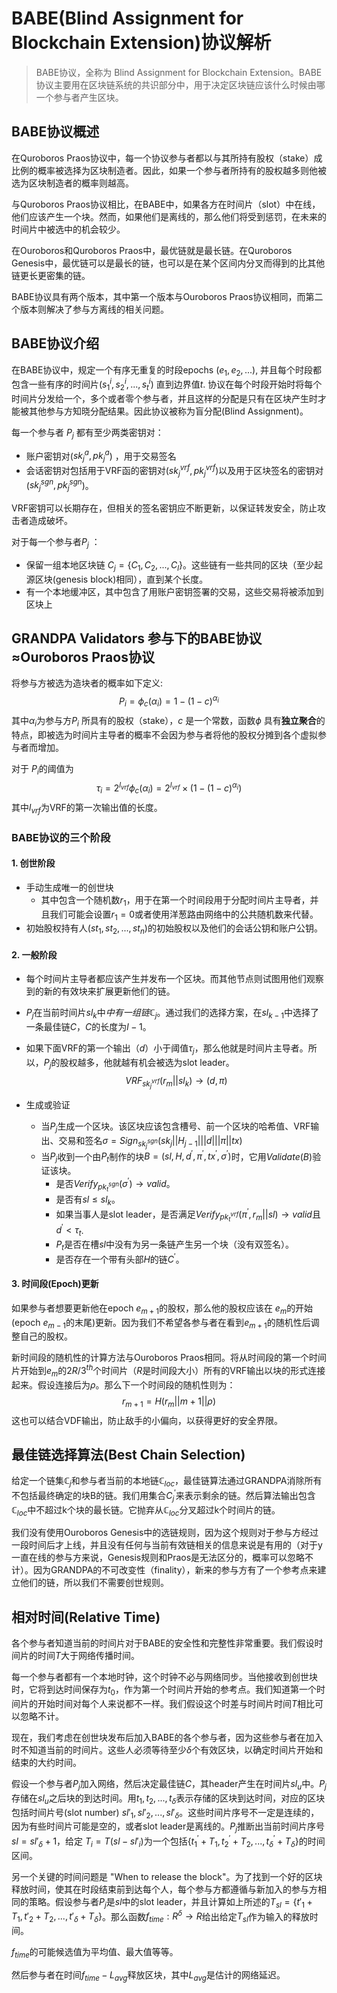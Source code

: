 # BABE(Blind Assignment for Blockchain Extension)协议解析

> BABE协议，全称为 Blind Assignment for Blockchain Extension。BABE协议主要用在区块链系统的共识部分中，用于决定区块链应该什么时候由哪一个参与者产生区块。



## BABE协议概述

在Quroboros Praos协议中，每一个协议参与者都以与其所持有股权（stake）成比例的概率被选择为区块制造者。因此，如果一个参与者所持有的股权越多则他被选为区块制造者的概率则越高。

与Quroboros Praos协议相比，在BABE中，如果各方在时间片（slot）中在线，他们应该产生一个块。然而，如果他们是离线的，那么他们将受到惩罚，在未来的时间片中被选中的机会较少。

在Ouroboros和Quroboros Praos中，最优链就是最长链。在Quroboros Genesis中，最优链可以是最长的链，也可以是在某个区间内分叉而得到的比其他链更长更密集的链。

BABE协议具有两个版本，其中第一个版本与Ouroboros Praos协议相同，而第二个版本则解决了参与方离线的相关问题。

## BABE协议介绍

在BABE协议中，规定一个有序无重复的时段epochs ($e_1,e_2,...$), 并且每个时段都包含一些有序的时间片($s_1^i,s_2^i,...,s_t^i$) 直到边界值$t$. 协议在每个时段开始时将每个时间片分发给一个，多个或者零个参与者，并且这样的分配是只有在区块产生时才能被其他参与方知晓分配结果。因此协议被称为盲分配(Blind Assignment)。

每一个参与者 $P_j$ 都有至少两类密钥对：

- 账户密钥对($sk_j^a, pk_j^a$) ，用于交易签名
- 会话密钥对包括用于VRF函的密钥对($sk_j^{vrf}, pk_j^{vrf}$)以及用于区块签名的密钥对($sk_j^{sgn}, pk_j^{sgn}$)。

VRF密钥可以长期存在，但相关的签名密钥应不断更新，以保证转发安全，防止攻击者造成破坏。

对于每一个参与者$P_j$ ：

- 保留一组本地区块链 $C_j=\{C_1,C_2,...,C_l\}$。这些链有一些共同的区块（至少起源区块(genesis block)相同），直到某个长度。
- 有一个本地缓冲区，其中包含了用账户密钥签署的交易，这些交易将被添加到区块上

## GRANDPA Validators 参与下的BABE协议 $\approx$Ouroboros Praos协议

将参与方被选为造块者的概率如下定义:
$$
P_i = \phi_c(\alpha_i) = 1-(1-c)^{\alpha_i}
$$
其中$\alpha_i$为参与方$P_i$ 所具有的股权（stake），$c$ 是一个常数，函数$\phi$ 具有**独立聚合**的特点，即被选为时间片主导者的概率不会因为参与者将他的股权分摊到各个虚拟参与者而增加。

对于 $P_i$的阈值为
$$
\tau_i = 2^{l_{vrf}}\phi_c(\alpha_i) = 2^{l_{vrf}}\times(1-(1-c)^{\alpha_i})
$$
其中$l_{vrf}$为VRF的第一次输出值的长度。

### BABE协议的三个阶段

#### 1. 创世阶段

- 手动生成唯一的创世块
  - 其中包含一个随机数$r_1$，用于在第一个时间段用于分配时间片主导者，并且我们可能会设置$r_1 = 0$或者使用洋葱路由网络中的公共随机数来代替。
- 初始股权持有人($st_1, st_2, ...,st_n$)的初始股权以及他们的会话公钥和账户公钥。

#### 2. 一般阶段

- 每个时间片主导者都应该产生并发布一个区块。而其他节点则试图用他们观察到的新的有效块来扩展更新他们的链。

- $P_j$在当前时间片$sl_k$中$中有一组链$$\mathbb{C}_j$。通过我们的选择方案，在$sl_{k-1}$中选择了一条最佳链$C$，$C$的长度为$l-1$。

- 如果下面VRF的第一个输出（$d$）小于阈值$\tau_j$，那么他就是时间片主导者。所以，$P_j$的股权越多，他就越有机会被选为slot leader。
  $$
  VRF_{sk_j^{vrf}}(r_m||sl_k)\rightarrow (d,\pi)
  $$

- 生成或验证

  - 当$P_j$生成一个区块。该区块应该包含槽号、前一个区块的哈希值、VRF输出、交易和签名$\sigma = Sign_{sk_j^{sgn}}(sk_j||H_{j-1}|||d|||\pi||tx)$
  - 当$P_j$收到一个由$P_t$制作的块$B=(sl,H,d^{'},\pi^{'},tx^{'},\sigma^{'})$时，它用$Validate(B)$验证该块。
    - 是否$Verify_{pk_t^{sgn}}(\sigma^{'})\rightarrow valid$。
    - 是否有$sl\leq sl_k$。
    - 如果当事人是slot leader，是否满足$Verify_{pk_t^{vrf}}(\pi^{'},r_m||sl)\rightarrow valid$且$d^{'}<\tau_t$.
    - $P_t$是否在槽$sl$中没有为另一条链产生另一个块（没有双签名）。
    - 是否存在一个带有头部$H$的链$C^{'}$。

#### 3. 时间段(Epoch)更新

如果参与者想要更新他在epoch $e_{m+1}$的股权，那么他的股权应该在 $e_m$的开始(epoch $e_{m-1}$的末尾)更新。因为我们不希望各参与者在看到$e_{m+1}$的随机性后调整自己的股权。

新时间段的随机性的计算方法与Ouroboros Praos相同。将从时间段的第一个时间片开始到$e_m$的$2R/3^{th}$个时间片（$R$是时间段大小）所有的VRF输出以块的形式连接起来。假设连接后为$\rho$。那么下一个时间段的随机性则为：
$$
r_{m+1}=H(r_m||m+1||\rho)
$$
这也可以结合VDF输出，防止敌手的小偏向，以获得更好的安全界限。

## 最佳链选择算法(Best Chain Selection)

给定一个链集$\mathbb{C}_j$和参与者当前的本地链$\mathbb{C}_{loc}$，最佳链算法通过GRANDPA消除所有不包括最终确定的块B的链。我们用集合$C_j^{'}$来表示剩余的链。然后算法输出包含$\mathbb{C}_{loc}$中不超过k个块的最长链。它抛弃从$\mathbb{C}_{loc}$分叉超过k个时间片的链。

我们没有使用Ouroboros Genesis中的选链规则，因为这个规则对于参与方经过一段时间后才上线，并且没有任何与当前有效链相关的信息来说是有用的（对于y一直在线的参与方来说，Genesis规则和Praos是无法区分的，概率可以忽略不计）。因为GRANDPA的不可改变性（finality），新来的参与方有了一个参考点来建立他们的链，所以我们不需要创世规则。

## 相对时间(Relative Time)

各个参与者知道当前的时间片对于BABE的安全性和完整性非常重要。我们假设时间片的时间$T$大于网络传播时间。

每一个参与者都有一个本地时钟，这个时钟不必与网络同步。当他接收到创世块时，它将到达时间保存为$t_0$，作为第一个时间片开始的参考点。我们知道第一个时间片的开始时间对每个人来说都不一样。我们假设这个时差与时间片时间$T$相比可以忽略不计。

现在，我们考虑在创世块发布后加入BABE的各个参与者，因为这些参与者在加入时不知道当前的时间片。这些人必须等待至少$δ$个有效区块，以确定时间片开始和结束的大约时间。

假设一个参与者$P_j$加入网络，然后决定最佳链$C$，其header产生在时间片$sl_u$中。$P_j$存储在$sl_u$之后块的到达时间。用$t_1,t_2,...,t_δ$表示存储的区块到达时间，对应的区块包括时间片号(slot number) $sl′_1,sl′_2,...,sl′_δ$。这些时间片序号不一定是连续的，因为有些时间片可能是空的，或者slot leader是离线的。$P_j$推断出当前时间片序号$sl=sl′_δ+1$，给定 $T_i=T(sl-sl′_i)$为一个包括$\{t^′_1+T_1,t^′_2+T_2,...,t^{′}_δ+T_δ\}$的时间区间。

另一个关键的时间问题是 "When to release the block"。为了找到一个好的区块释放时间，使其在时段结束前到达每个人，每个参与方都遵循与新加入的参与方相同的策略。假设参与者$P_j$是$sl$中的slot leader，并且计算如上所述的$T_{sl}=\{t′_1+T_1,t′_2+T_2,...,t′_δ+T_δ\}$。那么函数$f_{time}:R^δ→R$给出给定$T_{sl}$作为输入的释放时间。

$f_{time}$的可能候选值为平均值、最大值等等。

然后参与者在时间$f_{time}-L_{avg}$释放区块，其中$L_{avg}$是估计的网络延迟。